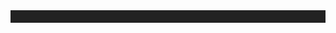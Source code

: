<footer id="mini-footer" style="background:#222;color:#fff;padding:10px;text-align:center;font-size:14px;"></footer>
<script>
  const today = new Date();
  const options = { day: '2-digit', month: 'short', year: 'numeric' };
  const formattedDate = today.toLocaleDateString('en-GB', options);
  document.getElementById("mini-footer").innerText =
    `Mini Finance v1.0 — Deployed on ${formattedDate} — Owofola Olakunle`;
</script>

